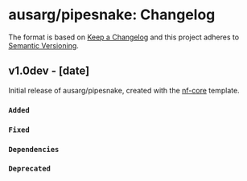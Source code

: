 # ausarg/pipesnake: Changelog

The format is based on [Keep a Changelog](https://keepachangelog.com/en/1.0.0/)
and this project adheres to [Semantic Versioning](https://semver.org/spec/v2.0.0.html).

## v1.0dev - [date]

Initial release of ausarg/pipesnake, created with the [nf-core](https://nf-co.re/) template.

### `Added`

### `Fixed`

### `Dependencies`

### `Deprecated`
